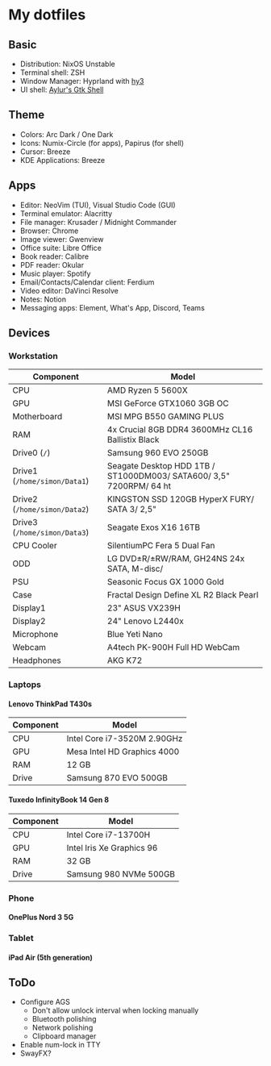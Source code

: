 # My dotfiles

## Basic

- Distribution: NixOS Unstable
- Terminal shell: ZSH
- Window Manager: Hyprland with [hy3](https://github.com/outfoxxed/hy3)
- UI shell: [Aylur's Gtk Shell](https://github.com/Aylur/ags/)

## Theme

- Colors: Arc Dark / One Dark
- Icons: Numix-Circle (for apps), Papirus (for shell)
- Cursor: Breeze
- KDE Applications: Breeze

## Apps

- Editor: NeoVim (TUI), Visual Studio Code (GUI)
- Terminal emulator: Alacritty
- File manager: Krusader / Midnight Commander
- Browser: Chrome
- Image viewer: Gwenview
- Office suite: Libre Office
- Book reader: Calibre
- PDF reader: Okular
- Music player: Spotify
- Email/Contacts/Calendar client: Ferdium
- Video editor: DaVinci Resolve
- Notes: Notion
- Messaging apps: Element, What's App, Discord, Teams

## Devices

### Workstation

| Component                    | Model                                                               |
| ---------------------------- | ------------------------------------------------------------------- |
| CPU                          | AMD Ryzen 5 5600X                                                   |
| GPU                          | MSI GeForce GTX1060 3GB OC                                          |
| Motherboard                  | MSI MPG B550 GAMING PLUS                                            |
| RAM                          | 4x Crucial 8GB DDR4 3600MHz CL16 Ballistix Black                    |
| Drive0 (`/`)                 | Samsung 960 EVO 250GB                                               |
| Drive1 (`/home/simon/Data1`) | Seagate Desktop HDD 1TB / ST1000DM003/ SATA600/ 3,5" 7200RPM/ 64 ht |
| Drive2 (`/home/simon/Data2`) | KINGSTON SSD 120GB HyperX FURY/ SATA 3/ 2,5"                        |
| Drive3 (`/home/simon/Data3`) | Seagate Exos X16 16TB                                               |
| CPU Cooler                   | SilentiumPC Fera 5 Dual Fan                                         |
| ODD                          | LG DVD±R/±RW/RAM, GH24NS 24x SATA, M-disc/                          |
| PSU                          | Seasonic Focus GX 1000 Gold                                         |
| Case                         | Fractal Design Define XL R2 Black Pearl                             |
| Display1                     | 23" ASUS VX239H                                                     |
| Display2                     | 24" Lenovo L2440x                                                   |
| Microphone                   | Blue Yeti Nano                                                      |
| Webcam                       | A4tech PK-900H Full HD WebCam                                       |
| Headphones                   | AKG K72                                                             |

### Laptops

#### Lenovo ThinkPad T430s

| Component | Model                       |
| --------- | --------------------------- |
| CPU       | Intel Core i7-3520M 2.90GHz |
| GPU       | Mesa Intel HD Graphics 4000 |
| RAM       | 12 GB                       |
| Drive     | Samsung 870 EVO 500GB       |

#### Tuxedo InfinityBook 14 Gen 8

| Component | Model                     |
| --------- | ------------------------- |
| CPU       | Intel Core i7-13700H      |
| GPU       | Intel Iris Xe Graphics 96 |
| RAM       | 32 GB                     |
| Drive     | Samsung 980 NVMe 500GB    |

### Phone

#### OnePlus Nord 3 5G

### Tablet

#### iPad Air (5th generation)

## ToDo

- Configure AGS
  - Don't allow unlock interval when locking manually
  - Bluetooth polishing
  - Network polishing
  - Clipboard manager
- Enable num-lock in TTY
- SwayFX?
